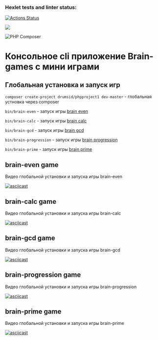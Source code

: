 ### Hexlet tests and linter status:
[![Actions Status](https://github.com/konpaa/php-project-lvl1/workflows/hexlet-check/badge.svg)](https://github.com/konpaa/php-project-lvl1/actions)

<a href="https://codeclimate.com/github/codeclimate/codeclimate/maintainability"><img src="https://api.codeclimate.com/v1/badges/a99a88d28ad37a79dbf6/maintainability" /></a>

![PHP Composer](https://github.com/konpaa/php-project-lvl1/workflows/PHP%20Composer/badge.svg)


# Консольное cli приложение Brain-games с мини играми
## Глобальная установка и запуск игр
`composer create-project drumsid/phpproject1 dev-master` - глобальная устновка через composer

`bin/brain-even` - запуск игры [brain even](#brain-even-game)

`bin/brain-calc` - запуск игры [brain calc](#brain-calc-game)

`bin/brain-gcd` - запуск игры [brain gcd](#brain-gcd-game)

`bin/brain-progression` - запуск игры [brain progression](#brain-progression-game)

`bin/brain-prime` - запуск игры [brain prime](#brain-prime-game)

## brain-even game
Видео глобальной установки и запуска игры brain-even

[![asciicast](https://asciinema.org/a/y4wpxypEMj7FL1HJfLExqIaFu.svg)](https://asciinema.org/a/y4wpxypEMj7FL1HJfLExqIaFu)
## brain-calc game
Видео глобальной установки и запуска игры brain-calc

[![asciicast](https://asciinema.org/a/XCpEMyJ2CxutlDb3shJpWO32v.svg)](https://asciinema.org/a/XCpEMyJ2CxutlDb3shJpWO32v)
## brain-gcd game
Видео глобальной установки и запуска игры brain-gcd

[![asciicast](https://asciinema.org/a/XN1PpMD5tNhuS0CYvE3i5EvcI.svg)](https://asciinema.org/a/XN1PpMD5tNhuS0CYvE3i5EvcI)
## brain-progression game
Видео глобальной установки и запуска игры brain-progression

[![asciicast](https://asciinema.org/a/BW29KZIr25W8az6jEQKWB59Aa.svg)](https://asciinema.org/a/BW29KZIr25W8az6jEQKWB59Aa)
## brain-prime game
Видео глобальной установки и запуска игры brain-prime

[![asciicast](https://asciinema.org/a/24t2FpjxaX8FZp3vRmT9qXdfb.svg)](https://asciinema.org/a/24t2FpjxaX8FZp3vRmT9qXdfb)